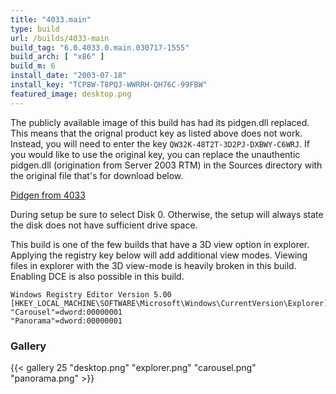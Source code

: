 ```yaml
---
title: "4033.main"
type: build
url: /builds/4033-main
build_tag: "6.0.4033.0.main.030717-1555"
build_arch: [ "x86" ]
build_m: 6
install_date: "2003-07-18"
install_key: "TCP8W-T8PQJ-WWRRH-QH76C-99FBW"
featured_image: desktop.png
---
```


The publicly available image of this build has had its pidgen.dll replaced. This means that the orignal product key as listed above does not work. Instead, you will need to enter the key `QW32K-48T2T-3D2PJ-DXBWY-C6WRJ`. If you would like to use the original key, you can replace the unauthentic pidgen.dll (origination from Server 2003 RTM) in the Sources directory with the original file that's for download below.

[Pidgen from 4033](/download/pidgen.zip)

During setup be sure to select Disk 0. Otherwise, the setup will always state the disk does not have sufficient drive space.

This build is one of the few builds that have a 3D view option in explorer. Applying the registry key below will add additional view modes. Viewing files in explorer with the 3D view-mode is heavily broken in this build.  Enabling DCE is also possible in this build.

```
Windows Registry Editor Version 5.00
[HKEY_LOCAL_MACHINE\SOFTWARE\Microsoft\Windows\CurrentVersion\Explorer]
"Carousel"=dword:00000001
"Panorama"=dword:00000001
```

### Gallery

{{< gallery 25 "desktop.png" "explorer.png" "carousel.png" "panorama.png" >}}